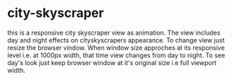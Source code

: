 # city-skyscraper
this is a responsive city skyscraper view as animation.
The view includes day and night effects on cityskyscrapers appearance.
To change view just resize the browser vindow.
When window size approches at its responsive level i.e. at 1000px width, that time view changes from day to night.
To see day's look just keep browser window at it's original size i.e full viewport width.
